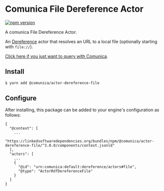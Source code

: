 # Comunica File Dereference Actor

[![npm version](https://badge.fury.io/js/%40comunica%2Factor-dereference-file.svg)](https://www.npmjs.com/package/@comunica/actor-dereference-file)

A comunica File Dereference Actor.

An [Dereference](https://github.com/comunica/comunica/tree/master/packages/bus-dereference) actor that
resolves an URL to a local file (optionally starting with `file://`).

[Click here if you just want to query with Comunica](https://comunica.dev/docs/query/).

## Install

```bash
$ yarn add @comunica/actor-dereference-file
```

## Configure

After installing, this package can be added to your engine's configuration as follows:
```text
{
  "@context": [
    ...
    "https://linkedsoftwaredependencies.org/bundles/npm/@comunica/actor-dereference-file/^3.0.0/components/context.jsonld"
  ],
  "actors": [
    ...
    {
      "@id": "urn:comunica:default:dereference/actors#file",
      "@type": "ActorRdfDereferenceFile"
    }
  ]
}
```
